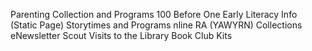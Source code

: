 Parenting Collection and Programs
100 Before One
Early Literacy Info (Static Page)
Storytimes and Programs 
nline RA (YAWYRN) Collections eNewsletter 
Scout Visits to the Library 
Book Club Kits 